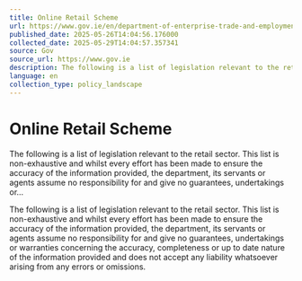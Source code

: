 ```yaml
---
title: Online Retail Scheme
url: https://www.gov.ie/en/department-of-enterprise-trade-and-employment/publications/online-retail-scheme/
published_date: 2025-05-26T14:04:56.176000
collected_date: 2025-05-29T14:04:57.357341
source: Gov
source_url: https://www.gov.ie
description: The following is a list of legislation relevant to the retail sector. This list is non-exhaustive and whilst every effort has been made to ensure the accuracy of the information provided, the department, its servants or agents assume no responsibility for and give no guarantees, undertakings or...
language: en
collection_type: policy_landscape
---
```


# Online Retail Scheme

The following is a list of legislation relevant to the retail sector. This list is non-exhaustive and whilst every effort has been made to ensure the accuracy of the information provided, the department, its servants or agents assume no responsibility for and give no guarantees, undertakings or...

The following is a list of legislation relevant to the retail sector. This list is non-exhaustive and whilst every effort has been made to ensure the accuracy of the information provided, the department, its servants or agents assume no responsibility for and give no guarantees, undertakings or warranties concerning the accuracy, completeness or up to date nature of the information provided and does not accept any liability whatsoever arising from any errors or omissions.